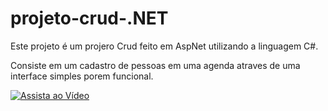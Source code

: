 # projeto-crud-.NET

Este projeto é um projero Crud feito em AspNet utilizando a linguagem C#.

Consiste em um cadastro de pessoas em uma agenda atraves de uma interface simples porem funcional.


[![Assista ao Vídeo](https://www.youtube.com/watch?v=Kmt-VmYvurk/0.jpg)](https://www.youtube.com/watch?v=Kmt-VmYvurk)
